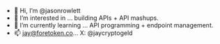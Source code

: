 - 👋 Hi, I’m @jasonrowlett
- 👀 I’m interested in ... building APIs + API mashups.
- 🌱 I’m currently learning ... API programming + endpoint management.
- 📫 jay@foretoken.co... X: @jaycryptogeld 

<!---
jasonrowlett/jasonrowlett is a ✨ special ✨ repository because its `README.md` (this file) appears on your GitHub profile.
You can click the Preview link to take a look at your changes.
--->
